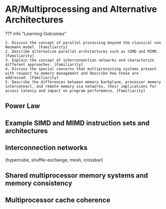 # AR/Multiprocessing and Alternative Architectures

??? info "Learning Outcomes"

    1. Discuss the concept of parallel processing beyond the classical von Neumann model. [Familiarity]
    2. Describe alternative parallel architectures such as SIMD and MIMD. [Familiarity]
    3. Explain the concept of interconnection networks and characterize different approaches. [Familiarity]
    4. Discuss the special concerns that multiprocessing systems present with respect to memory management and describe how these are addressed. [Familiarity]
    5. Describe the differences between memory backplane, processor memory interconnect, and remote memory via networks, their implications for access latency and impact on program performance. [Familiarity]

## Power Law

## Example SIMD and MIMD instruction sets and architectures

## Interconnection networks 

(hypercube, shuffle-exchange, mesh, crossbar)

## Shared multiprocessor memory systems and memory consistency

## Multiprocessor cache coherence